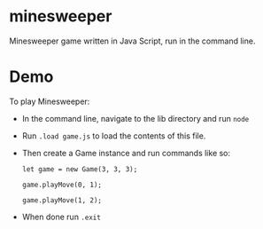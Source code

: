 # minesweeper

Minesweeper game written in Java Script, run in the command line.

# Demo

To play Minesweeper:
* In the command line, navigate to the lib directory and run `node`
* Run `.load game.js` to load the contents of this file.
* Then create a Game instance and run commands like so:

	`let game = new Game(3, 3, 3);`

	`game.playMove(0, 1);`
	
	`game.playMove(1, 2);`

* When done run `.exit`